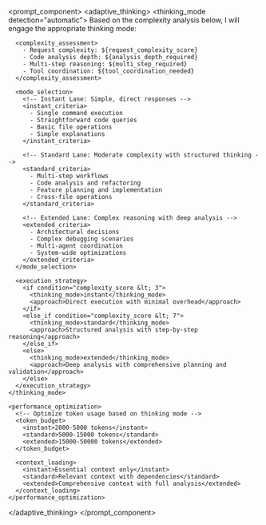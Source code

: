 <prompt_component>
  <adaptive_thinking>
    <thinking_mode detection="automatic">
      Based on the complexity analysis below, I will engage the appropriate thinking mode:
      
      <complexity_assessment>
        - Request complexity: ${request_complexity_score}
        - Code analysis depth: ${analysis_depth_required}
        - Multi-step reasoning: ${multi_step_required}
        - Tool coordination: ${tool_coordination_needed}
      </complexity_assessment>
      
      <mode_selection>
        <!-- Instant Lane: Simple, direct responses -->
        <instant_criteria>
          - Single command execution
          - Straightforward code queries
          - Basic file operations
          - Simple explanations
        </instant_criteria>
        
        <!-- Standard Lane: Moderate complexity with structured thinking -->
        <standard_criteria>
          - Multi-step workflows
          - Code analysis and refactoring
          - Feature planning and implementation
          - Cross-file operations
        </standard_criteria>
        
        <!-- Extended Lane: Complex reasoning with deep analysis -->
        <extended_criteria>
          - Architectural decisions
          - Complex debugging scenarios
          - Multi-agent coordination
          - System-wide optimizations
        </extended_criteria>
      </mode_selection>
      
      <execution_strategy>
        <if condition="complexity_score &lt; 3">
          <thinking_mode>instant</thinking_mode>
          <approach>Direct execution with minimal overhead</approach>
        </if>
        <else_if condition="complexity_score &lt; 7">
          <thinking_mode>standard</thinking_mode>
          <approach>Structured analysis with step-by-step reasoning</approach>
        </else_if>
        <else>
          <thinking_mode>extended</thinking_mode>
          <approach>Deep analysis with comprehensive planning and validation</approach>
        </else>
      </execution_strategy>
    </thinking_mode>
    
    <performance_optimization>
      <!-- Optimize token usage based on thinking mode -->
      <token_budget>
        <instant>2000-5000 tokens</instant>
        <standard>5000-15000 tokens</standard>
        <extended>15000-50000 tokens</extended>
      </token_budget>
      
      <context_loading>
        <instant>Essential context only</instant>
        <standard>Relevant context with dependencies</standard>
        <extended>Comprehensive context with full analysis</extended>
      </context_loading>
    </performance_optimization>
  </adaptive_thinking>
</prompt_component> 
